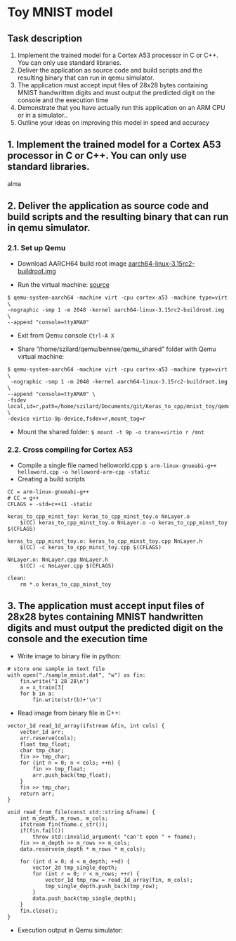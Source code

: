 # Toy MNIST model
## Task description
1. Implement the trained model for a Cortex A53 processor in C or C++. You can only use standard libraries.
2. Deliver the application as source code and build scripts and the resulting binary that can run in qemu simulator.
3. The application must accept input files of 28x28 bytes containing MNIST handwritten digits and must output the predicted digit on the console and the execution time
4. Demonstrate that you have actually run this application on an ARM CPU or in a simulator..
5. Outline your ideas on improving this model in speed and accuracy

## 1. Implement the trained model for a Cortex A53 processor in C or C++. You can only use standard libraries.

alma


## 2. Deliver the application as source code and build scripts and the resulting binary that can run in qemu simulator.

### 2.1. Set up Qemu

* Download AARCH64 build root image [aarch64-linux-3.15rc2-buildroot.img](https://github.com/675816156/Qemu-aarch64) 

* Run the virtual machine: [source]((https://www.bennee.com/~alex/blog/2014/05/09/running-linux-in-qemus-aarch64-system-emulation-mode/)) 
```
$ qemu-system-aarch64 -machine virt -cpu cortex-a53 -machine type=virt \
-nographic -smp 1 -m 2048 -kernel aarch64-linux-3.15rc2-buildroot.img  \
--append "console=ttyAMA0"
```

* Exit from Qemu console
``` Ctrl-A X ```

* Share “/home/szilard/qemu/bennee/qemu_shared” folder with Qemu virtual machine:
```
$ qemu-system-aarch64 -machine virt -cpu cortex-a53 -machine type=virt \
 -nographic -smp 1 -m 2048 -kernel aarch64-linux-3.15rc2-buildroot.img  \
--append "console=ttyAMA0" \
-fsdev local,id=r,path=/home/szilard/Documents/git/Keras_to_cpp/mnist_toy/qemu/qemu_shared,security_model=none \
-device virtio-9p-device,fsdev=r,mount_tag=r
```

* Mount the shared folder:
``` $ mount -t 9p -o trans=virtio r /mnt ```

### 2.2. Cross compiling for Cortex A53
* Compile a single file named helloworld.cpp
```$ arm-linux-gnueabi-g++ helloword.cpp -o helloword-arm-cpp -static```
* Creating a build scripts
```
CC = arm-linux-gnueabi-g++
# CC = g++
CFLAGS = -std=c++11 -static

keras_to_cpp_minst_toy: keras_to_cpp_minst_toy.o NnLayer.o
	$(CC) keras_to_cpp_minst_toy.o NnLayer.o -o keras_to_cpp_minst_toy $(CFLAGS)

keras_to_cpp_minst_toy.o: keras_to_cpp_minst_toy.cpp NnLayer.h
	$(CC) -c keras_to_cpp_minst_toy.cpp $(CFLAGS)

NnLayer.o: NnLayer.cpp NnLayer.h
	$(CC) -c NnLayer.cpp $(CFLAGS)	
	
clean:
	rm *.o keras_to_cpp_minst_toy
```

## 3. The application must accept input files of 28x28 bytes containing MNIST handwritten digits and must output the predicted digit on the console and the execution time

* Write image to binary file in python:
```
# store one sample in text file
with open("./sample_mnist.dat", "w") as fin:
    fin.write("1 28 28\n")
    a = x_train[3]
    for b in a:
        fin.write(str(b)+'\n')
```

* Read image from binary file in C++:
```
vector_1d read_1d_array(ifstream &fin, int cols) {
	vector_1d arr;
	arr.reserve(cols);
	float tmp_float;
	char tmp_char;
	fin >> tmp_char;
	for (int n = 0; n < cols; ++n) {
		fin >> tmp_float;
		arr.push_back(tmp_float);
	}
	fin >> tmp_char;
	return arr;
}

void read_from_file(const std::string &fname) {
	int m_depth, m_rows, m_cols;
	ifstream fin(fname.c_str());
	if(fin.fail())
		throw std::invalid_argument( "can't open " + fname);
	fin >> m_depth >> m_rows >> m_cols;
	data.reserve(m_depth * m_rows * m_cols);

	for (int d = 0; d < m_depth; ++d) {
		vector_2d tmp_single_depth;
		for (int r = 0; r < m_rows; ++r) {
			vector_1d tmp_row = read_1d_array(fin, m_cols);
			tmp_single_depth.push_back(tmp_row);
		}
		data.push_back(tmp_single_depth);
	}
	fin.close();
}
```
* Execution output in Qemu simulator:
